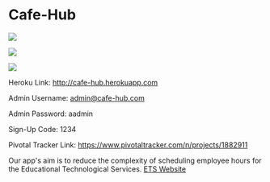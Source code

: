# Cafe-Hub
<a href="https://travis-ci.org/gpark/Cafe-Hub"><img src="https://travis-ci.org/gpark/Cafe-Hub.svg?branch=master"/> </a>

<a href="https://codeclimate.com/github/gpark/Cafe-Hub"><img src="https://codeclimate.com/github/gpark/Cafe-Hub/badges/gpa.svg" /></a>

<a href="https://codeclimate.com/github/gpark/Cafe-Hub/coverage"><img src="https://codeclimate.com/github/gpark/Cafe-Hub/badges/coverage.svg" /></a>

Heroku Link: http://cafe-hub.herokuapp.com

Admin Username: admin@cafe-hub.com

Admin Password: aadmin

Sign-Up Code: 1234

Pivotal Tracker Link: https://www.pivotaltracker.com/n/projects/1882911

Our app's aim is to reduce the complexity of scheduling employee hours for the Educational Technological Services. 
<a href="https://www.ets.berkeley.edu/"> ETS Website </a>
